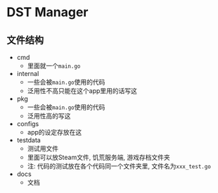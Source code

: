 # DST Manager

## 文件结构

- cmd
    - 里面就一个`main.go`
- internal
    - 一些会被`main.go`使用的代码
    - 泛用性不高只能在这个app里用的话写这
- pkg
    - 一些会被`main.go`使用的代码
    - 泛用性高的写这
- configs
    - app的设定存放在这
- testdata
    - 测试用文件
    - 里面可以放Steam文件, 饥荒服务端, 游戏存档文件夹
    - 注: 代码的测试放在各个代码同一个文件夹里, 文件名为`xxx_test.go`
- docs
    - 文档
